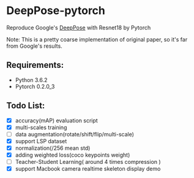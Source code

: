 # DeepPose-pytorch
Reproduce Google's [DeepPose](https://arxiv.org/pdf/1312.4659.pdf) with Resnet18 by Pytorch

Note: This is a pretty coarse implementation of original paper, so it's far from Google's results.

## Requirements:
- Python 3.6.2
- Pytorch 0.2.0\_3 

## Todo List:
- [x] accuracy(mAP) evaluation script
- [x] multi-scales training
- [ ] data augmentation(rotate/shift/flip/multi-scale)
- [x] support LSP dataset
- [x] normalization(/256 mean std)
- [x] adding weighted loss(coco keypoints weight) 
- [ ] Teacher-Student Learning( around 4 times compression )
- [x] support Macbook camera realtime skeleton display demo
